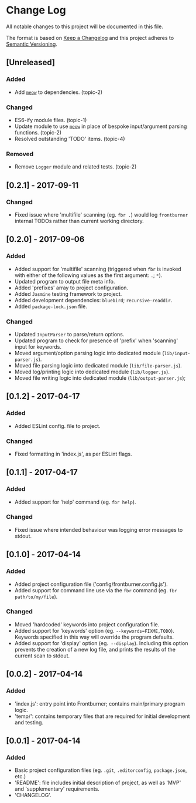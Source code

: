 # Change Log
All notable changes to this project will be documented in this file.

The format is based on [Keep a Changelog](http://keepachangelog.com/)
and this project adheres to [Semantic Versioning](http://semver.org/).

## [Unreleased]
### Added
- Add [`meow`](npmjs.com/package/meow) to dependencies. (topic-2)

### Changed
- ES6-ify module files. (topic-1)
- Update module to use [`meow`](npmjs.com/package/meow) in place of bespoke input/argument parsing functions. (topic-2)
- Resolved outstanding 'TODO' items. (topic-4)

### Removed
- Remove `Logger` module and related tests. (topic-2)

## [0.2.1] - 2017-09-11
### Changed
- Fixed issue where 'multifile' scanning (eg. `fbr .`) would log `frontburner` internal TODOs rather than current working directory.

## [0.2.0] - 2017-09-06
### Added
- Added support for 'multifile' scanning (triggered when `fbr` is invoked with either of the following values as the first argument: `.`; `*`).
- Updated program to output file meta info.
- Added 'prefixes' array to project configuration.
- Added `Jasmine` testing framework to project.
- Added development dependencies: `bluebird`; `recursive-readdir`.
- Added `package-lock.json` file.

### Changed
- Updated `InputParser` to parse/return options.
- Updated program to check for presence of 'prefix' when 'scanning' input for keywords.
- Moved argument/option parsing logic into dedicated module (`lib/input-parser.js`).
- Moved file parsing logic into dedicated module (`lib/file-parser.js`).
- Moved log/printing logic into dedicated module (`lib/logger.js`).
- Moved file writing logic into dedicated module (`lib/output-parser.js`);

## [0.1.2] - 2017-04-17
### Added
- Added ESLint config. file to project.

### Changed
- Fixed formatting in 'index.js', as per ESLint flags.

## [0.1.1] - 2017-04-17
### Added
- Added support for 'help' command (eg. `fbr help`).

### Changed
- Fixed issue where intended behaviour was logging error messages to stdout.

## [0.1.0] - 2017-04-14
### Added
- Added project configuration file ('config/frontburner.config.js').
- Added support for command line use via the `fbr` command (eg. `fbr path/to/my/file`).

### Changed
- Moved 'hardcoded' keywords into project configuration file.
- Added support for 'keywords' option (eg. `--keywords=FIXME,TODO`). Keywords specified in this way will override the program defaults.
- Added support for 'display' option (eg.` --display`). Including this option prevents the creation of a new log file, and prints the results of the current scan to stdout.

## [0.0.2] - 2017-04-14
### Added
- 'index.js': entry point into Frontburner; contains main/primary program logic.
- 'temp/': contains temporary files that are required for initial development and testing.

## [0.0.1] - 2017-04-14
### Added
- Basic project configuration files (eg. `.git`, `.editorconfig`, `package.json`, etc.)
- 'README': file includes initial description of project, as well as 'MVP' and 'supplementary' requirements.
- 'CHANGELOG'.
